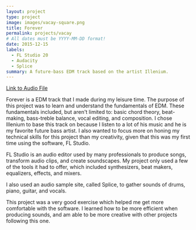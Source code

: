 ```yaml
---
layout: project
type: project
image: images/vacay-square.png
title: Forever
permalink: projects/vacay
# All dates must be YYYY-MM-DD format!
date: 2015-12-15
labels:
  - FL Studio 20
  - Audacity
  - Splice
summary: A future-bass EDM track based on the artist Illenium.
---
```

[Link to Audio File](https://soundcloud.com/keanu-lagundimao/yatfu-forever)

Forever is a EDM track that I made during my leisure time. The purpose of this project was to learn and understand the fundamentals of EDM. These fundamentals included, but aren't limited to: basic chord theory, beat-making, bass-treble balance, vocal editing, and composition. I chose Illenium to base this track on because I listen to a lot of his music and he is my favorite future bass artist. I also wanted to focus more on honing my technical skills for this project than my creativity, given that this was my first time using the software, FL Studio.
 
FL Studio is an audio editor used by many professionals to produce songs, transform audio clips, and create soundscapes. My project only used a few of the tools it had to offer, which included synthesizers, beat makers, equalizers, effects, and mixers.

I also used an audio sample site, called Splice, to gather sounds of drums, piano, guitar, and vocals.

This project was a very good exercise which helped me get more comfortable with the software. I learned how to be more efficient when producing sounds, and am able to be more creative with other projects following this one.
